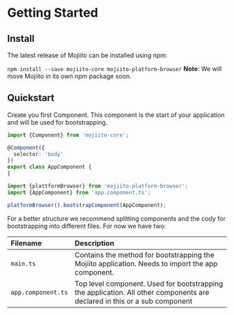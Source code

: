 # Getting Started

## Install
The latest release of Mojiito can be installed using npm:     

`npm install --save mojiito-core mojiito-platform-browser`
**Note**: We will move Mojiito in its own npm package soon.

## Quickstart

Create you first Component. This component is the start of your application and will be used for bootstrapping.

```typescript
import {Component} from 'mojiito-core';

@Component({
  selector: 'body'
})
export class AppComponent {
}
```

```typescript
import {plattformBrowser} from 'mojiito-platform-browser';
import {AppComponent} from 'app.component.ts';

platformBrowser().bootstrapComponent(AppComponent);
```

For a better structure we recommend splitting components and the cody for bootstrapping into different files. For now we have two:

| Filename  | Description |
| :--- | :--- |
| `main.ts`  | Contains the method for bootstrapping the Mojiito application. Needs to import the app component.  |
| `app.component.ts`  | Top level component. Used for bootstrapping the application. All other components are declared in this or a sub component  |
